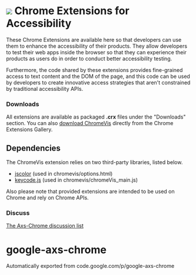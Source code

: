 # <img src="https://code.google.com/p/google-axs-chrome/logo?cct=1381533215"> Chrome Extensions for Accessibility

These Chrome Extensions are available here so that developers can use them to enhance the accessibility of their products. They allow developers to test their web apps inside the browser so that they can experience their products as users do in order to conduct better accessibility testing.

Furthermore, the code shared by these extensions provides fine-grained access to text content and the DOM of the page, and this code can be used by developers to create innovative access strategies that aren't constrained by traditional accessibility APIs.

### Downloads
All extensions are available as packaged __.crx__ files under the "Downloads" section. You can also [download ChromeVis](https://chrome.google.com/extensions/detail/halnfobaneppemjnonmmhngbfifnafgd) directly from the Chrome Extensions Gallery.

## Dependencies
The ChromeVis extension relies on two third-party libraries, listed below.

* [jscolor](http://jscolor.com) (used in chromevis/options.html)
* [keycode.js](http://jonathan.tang.name/files/js_keycode/apidocs/keycode.html) (used in chromevis/chromeVis_main.js)

Also please note that provided extensions are intended to be used on Chrome and rely on Chrome APIs.

### Discuss
[The Axs-Chrome discussion list](http://groups.google.com/group/axs-chrome-discuss?)


# google-axs-chrome
Automatically exported from code.google.com/p/google-axs-chrome
